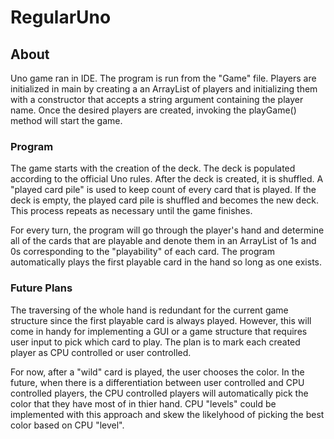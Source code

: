 # RegularUno

## About
Uno game ran in IDE. The program is run from the "Game" file. Players are initialized in main by creating a an ArrayList of players and initializing them with a constructor
that accepts a string argument containing the player name. Once the desired players are created, invoking the playGame() method will start the game. 

### Program
The game starts with the creation of the deck. The deck is populated according to the official Uno rules. After the deck is created, it is shuffled. A "played card pile" is used to keep count of every card that is played. If the deck is empty, the played card pile is shuffled and becomes the new deck. This process repeats as necessary until the game finishes.

For every turn, the program will go through the player's hand and determine all of the cards that are playable and denote them in an ArrayList of 1s and 0s corresponding to the "playability" of each card. The program automatically plays the first playable card in the hand so long as one exists. 

### Future Plans

The traversing of the whole hand is redundant for the current game structure since the first playable card is always played. However, this will come in handy for implementing a GUI or a game structure that requires user input to pick which card to play. The plan is to mark each created player as CPU controlled or user controlled. 

For now, after a "wild" card is played, the user chooses the color. In the future, when there is a differentiation between user controlled and CPU controlled players, the CPU controlled players will automatically pick the color that they have most of in thier hand. CPU "levels" could be implemented with this approach and skew the likelyhood of picking the best color based on CPU "level".


